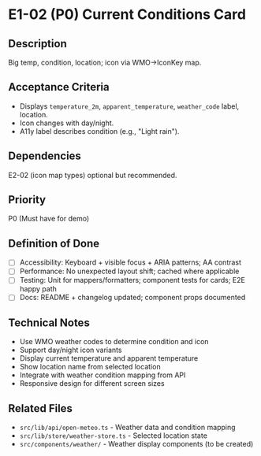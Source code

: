 # E1-02 (P0) Current Conditions Card

## Description
Big temp, condition, location; icon via WMO→IconKey map.

## Acceptance Criteria

* Displays `temperature_2m`, `apparent_temperature`, `weather_code` label, location.
* Icon changes with day/night.
* A11y label describes condition (e.g., "Light rain").

## Dependencies
E2-02 (icon map types) optional but recommended.

## Priority
P0 (Must have for demo)

## Definition of Done
- [ ] Accessibility: Keyboard + visible focus + ARIA patterns; AA contrast
- [ ] Performance: No unexpected layout shift; cached where applicable
- [ ] Testing: Unit for mappers/formatters; component tests for cards; E2E happy path
- [ ] Docs: README + changelog updated; component props documented

## Technical Notes
- Use WMO weather codes to determine condition and icon
- Support day/night icon variants
- Display current temperature and apparent temperature
- Show location name from selected location
- Integrate with weather condition mapping from API
- Responsive design for different screen sizes

## Related Files
- `src/lib/api/open-meteo.ts` - Weather data and condition mapping
- `src/lib/store/weather-store.ts` - Selected location state
- `src/components/weather/` - Weather display components (to be created)
